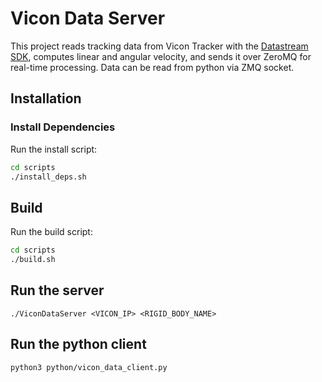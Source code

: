 # Vicon Data Server

This project reads tracking data from Vicon Tracker with the [Datastream SDK](https://www.vicon.com/software/datastream-sdk/), computes linear and angular velocity, and sends it over ZeroMQ for real-time processing. 
Data can be read from python via ZMQ socket.


## Installation

### **Install Dependencies**
Run the install script:
```bash
cd scripts
./install_deps.sh
```

## Build

Run the build script:
```bash
cd scripts
./build.sh
```

## Run the server
```
./ViconDataServer <VICON_IP> <RIGID_BODY_NAME>
```

## Run the python client
```
python3 python/vicon_data_client.py
```


